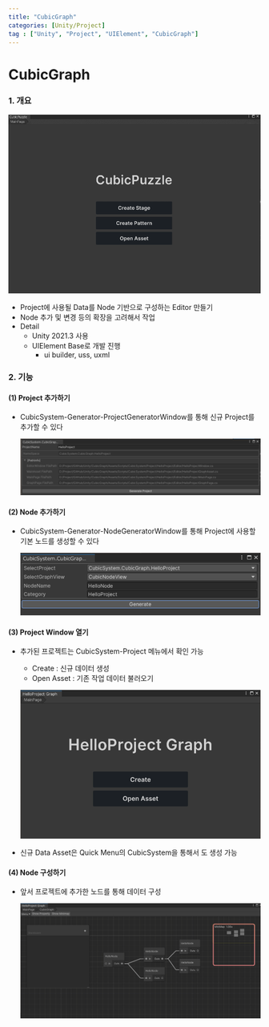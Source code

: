 ```yaml
---
title: "CubicGraph"
categories: [Unity/Project]
tag : ["Unity", "Project", "UIElement", "CubicGraph"]
---
```


# CubicGraph

### 1. 개요

![CubicGraph](https://raw.githubusercontent.com/hns17/ImageContainer/main/img/CubicGraph.gif)

- Project에 사용될 Data를 Node 기반으로 구성하는 Editor 만들기
- Node 추가 및 변경 등의 확장을 고려해서 작업
- Detail
  - Unity 2021.3 사용
  - UIElement Base로 개발 진행
    - ui builder, uss, uxml 



### 2. 기능

####  (1) Project 추가하기

- CubicSystem-Generator-ProjectGeneratorWindow를 통해 신규 Project를 추가할 수 있다

  ![image-20220904194039861](https://raw.githubusercontent.com/hns17/ImageContainer/main/img/image-20220904194039861.png)

  

#### (2) Node 추가하기

- CubicSystem-Generator-NodeGeneratorWindow를 통해 Project에 사용할 기본 노드를 생성할 수 있다

  ![image-20220904195018896](https://raw.githubusercontent.com/hns17/ImageContainer/main/img/image-20220904195018896.png)

#### (3) Project Window 열기

- 추가된 프로젝트는 CubicSystem-Project 메뉴에서 확인 가능

  - Create : 신규 데이터 생성
  - Open Asset : 기존 작업 데이터 불러오기

  ![image-20220904194816414](https://raw.githubusercontent.com/hns17/ImageContainer/main/img/image-20220904194816414.png)

- 신규 Data Asset은 Quick Menu의 CubicSystem을 통해서 도 생성 가능



#### (4) Node 구성하기

- 앞서 프로젝트에 추가한 노드를 통해 데이터 구성

  ![image-20220904195545569](https://raw.githubusercontent.com/hns17/ImageContainer/main/img/image-20220904195545569.png)



